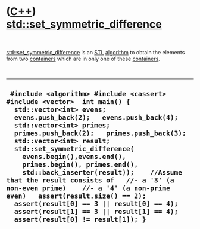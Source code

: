 



 

 

 

 

 

([C++](Cpp.md)) [std::set\_symmetric\_difference](CppSet_symmetric_difference.md)
===================================================================================

 

[std::set\_symmetric\_difference](CppSet_symmetric_difference.md) is an
[STL](CppStl.md) [algorithm](CppAlgorithm.md) to obtain the elements
from two [containers](CppContainer.md) which are in only one of these
[containers](CppContainer.md).

 

  -------------------------------------------------------------------------------------------------------------------------------------------------------------------------------------------------------------------------------------------------------------------------------------------------------------------------------------------------------------------------------------------------------------------------------------------------------------------------------------------------------------------------------------------------------------------------------------------------------------------------------------------------------------
  ` #include <algorithm> #include <cassert> #include <vector>  int main() {   std::vector<int> evens;   evens.push_back(2);   evens.push_back(4);    std::vector<int> primes;   primes.push_back(2);   primes.push_back(3);    std::vector<int> result;    std::set_symmetric_difference(     evens.begin(),evens.end(),     primes.begin(), primes.end(),     std::back_inserter(result));    //Assume that the result consists of   //- a '3' (a non-even prime)    //- a '4' (a non-prime even)   assert(result.size() == 2);   assert(result[0] == 3 || result[0] == 4);   assert(result[1] == 3 || result[1] == 4);   assert(result[0] != result[1]); }`
  -------------------------------------------------------------------------------------------------------------------------------------------------------------------------------------------------------------------------------------------------------------------------------------------------------------------------------------------------------------------------------------------------------------------------------------------------------------------------------------------------------------------------------------------------------------------------------------------------------------------------------------------------------------

 

 

 

 

 





 



